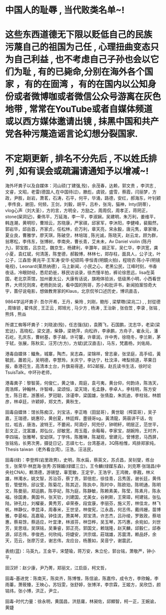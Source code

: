 # 中国人的耻辱 , 当代败类名单~!
# 这些东西道德无下限以贬低自己的民族 污蔑自己的祖国为己任 , 心理扭曲变态只为自己利益 , 也不考虑自己子孙也会以它们为耻 , 有的已毙命,分别在海外各个国家 ，有的在囼湾 ，有的在国内以公知身份或者微博咖或者微信公众号游离在灰色地带 , 常常在YouTube或者自媒体频道或以西方媒体邀请出镜 , 抹黑中国和共产党各种污蔑造谣言论幻想分裂国家.
# 不定期更新 , 排名不分先后 , 不以姓氏排列 ,如有误会或疏漏请通知予以增减~!

海外坏粪子以及自媒体：河山硕(丁建强,殁)，余茂春，达赖，郭文贵 ，李洪志 , 文睿，文昭，老雷(德国人,在中国待过)，滕彪，虞锐，盛雪，蔡霞，闫丽梦，方政，尹胜，赵岩，萧茗，石涛，石平，何平，华涌，路德，安红，郝海东，叶钊颖 , 李传良，谢田，何频，王剑，刘毅，胡平，吕朴，张洵，猫神，lnty(阴蒂），vlog心声（刘大圣），方的言，方明全，方励之，周周侃，周孝正，蒋罔正，stone(屎洞记)，秦伟平，万延海，李一平，李淑娴，吴建明，朱万利，姜维平，韩连潮，黄明珍，曹旭云，苏晓康，严家祺，邱家军，李沐阳，李健峰，裴毅然，郭岩华，邱岳首，齐家贞，任松林，俞万利，章天亮，宋永毅，唐元隽，章家墩，夏业良，曹雅学，廖天琪，陈破空，林培瑞 , 陈光诚，陈晓天，赵云龙，顾为群，翁寒松，李伟东，张博树，李南央，曹长青，艾未未，Av Daniel violin (陈丹九)，郭宝胜，吕京花，魏京生，杨建利，辛灝年，胡正军，吴仁华，李洪宽，龚小夏，袁红斌，何清莲，陈奎德，郝毅博，林林七，郑存柱，面具人，公子沈，叶公子，江森哲·黄兆平·王军涛·安华·纪硕鸣·李恒青(明鏡火拍)，程晓农·陈小平(明镜电视)，Leonard(莱昂纳德），马上新闻，小民之心，老黑公民，江峰时刻，书香夜话，冷眼财经，悉尼奶爸，移民访谈录，徐杰慢半拍，裤论徐思远，lisa在英国，老北京茶馆，加州姜太公，大康有话说，旗袍体验派，低级黑小明，小西看世界，大师兄则席，老杨到处说，看中国的狗哥，苏小和批评书，新闻拍案惊奇大宇，蔷仔说电影，想做教育家的Klaus，北京侃爷口述历史，博讯直击，

9864学运坏粪子: 吾尔开希，王丹，柴玲 , 刘刚，鲍彤  , 梁擘暾(梁兆二) , , 封從德 , 周锋锁 , 翟伟民 , 王正云 , 郑旭光 , 马少方 , 杨涛 , 王治新 , 张伯笠 , 李录 , 张铭 , 熊炜 , 熊焱

所谓工蜘等坏粪子：刘晓波(殁)，任志强(狱)，袁腾飞，石国鹏，沈志华，老梁(梁宏达)，高晓松，梁文道，柴静，梁艳萍，向松祚，李承鹏，方舟子，崔永元，潘石屹，孔庆东，曹树基，季子越，许可馨，许章润，许中秀，徐晓冬，李兰斯，茅于轼，张展，陈秋实，汪芳(方方)，方斌(武汉直击)，马东，梵嘉杨，刘佑局，

港毒自媒体：鱷魚，城寨，陶杰，吴志森，梁锦祥，曾志豪，张坚庭，高手绍，黃毓民，蕭若元，吴明德，李慧玲，关庆宁，李达宁，杜汶泽，啤梨频道，苹果日报，香港花生，高清本土台，升旗易得道，852邮报，赵氏读书生活，徐时论TsuisTalk，中环孙老师，

港毒粪子：黎智英，何俊仁，黄之锋，周庭，袁弓夷，黄台仰，何韵诗，陈浩天，周浩辉，钟翰林，许智峰，梁颂恒，梁天琦，毛孟静，李卓人，李柱明，陈方安生，陈日君，游蕙祯，罗冠聪，涂谨申，梁国雄，张倩盈，朱凯迪，李柱铭，林朗彦，林卓廷，许颖婷，郑文杰，黄秋生，

囼毒自媒体：馆长陈痴汉，刘宝洁，李正皓（田鼠哥），黄世聪（榨菜哥），吴子嘉，王瑞德，姚惠珍，黄创夏，林廷辉，墨镜哥sg，黃清龍，蒟蒻讲干话，佐拉，呱吉，唐浩，波特王，不要闹，阿滴仔，阿兜仔，钟明轩，明居正，范世平，彭文正，沈富雄，郑弘仪，邱敏宽，周玉蔻，余莓莓，李家宝，胡婉玲，王时齐，李四端，张雅琴，安幼琪，丁学伟，陈雅琳，陈凝观，曾建元，曾博恩，马西屏，张铭佑，长男次男，摄徒日记，志祺七七，台湾基进，3Q陈柏惟，鸡排郑家纯，Thesis taiwan（老外看台湾)，汪浩，汪洁民，

囼毒(绿)：李登辉(岩里政男)，史明，陈水扁，蔡英文，苏贞昌，吴钊燮，练台生，张荣华·林崑海·张秀·苏锦媚(绿媒三立)，王令麟(绿媒东森)，刘克寒·张瑞昌(中央社CNA)，赖清德，游锡堃，辜宽敏，王定宇，王浩宇，王鸿微，李戡，林义雄，林濁水，姚文智，苏治芬，蔡丁贵，郭倍宏，徐佳青，吕秀莲，谢长廷，黄伟哲，管壁玲，邱议莹，陈菊花，陈其迈，陈执中，陈时中，陈欧珀，陈明通，陈明文，陈曼丽，郑运鹏，陈亭妃，陈为庭，陈静敏，陈赖素美，陈莹，陈素月，陈永福，徐国勇，黄国书，张天钦，刘建国，尤美女，谷剌斯，王荣璋，柯建铭，张弘陆，钟孔灶，刘櫂豪，黄秀芳，卓荣泰，段宜康，李丽芬，施义芳，林佳龙，林飞帆，林静仪，李昆泽，周春米，王世坚，林俊宪，江永昌，何志伟，戴纬姗，苗博雅，李晏榕，高嘉瑜，钟佳滨，萧美琴，郑宝清，许志杰，吕孙绫，罗致政，蔡培惠，蔡易馀，蔡适应，叶宜津，林淑芬，林岱桦，吴玉琴，苏巧惠，余宛如，刘世芳，吴思瑶，吴琪铭，吴秉睿，郭正亮，郭国文，赖瑞隆，赵天麟，邱毅仁，邱泰源，邱志伟，李俊邑，何欣纯，将婕安，洪宗熠，莊瑞雄，苏震清，赖品妤，余天，范云，张廖万坚，谢志伟，龙应台，杨蕙如，吴音宁，谢震武，

表统(蓝)：马英九，王金平，宋楚瑜，蒋万安，朱立伦，郭台铭，萧敬严，钟小平，

囼汉奸：赵少康，尹乃菁，郑丽文，江启臣，柯文哲，

囼毒-基进党：陈南天，陈奕齐，陈博惟，陈信谕，陈嘉伶，成令方，李欣翰，李雨蓁，萧筱臻，王映心，苏钰雯，张舒婷，张博洋，李宗霖，王姬方，吴欣岱，颜铭纬，张小博，洪正，尹立，

囼毒-时代力量：徐永明，黄国昌，洪慈庸，林昶佐，邱顯智，柯一正，王婉谕，黄婕
